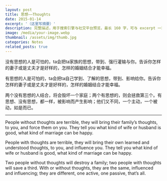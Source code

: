 ```yaml
---
layout: post
title: 思想——Thoughts
date: 2015-01-14
excerpt: '（这里写摘要）'
description: 完整描述，用于搜索引擎与社交平台预览，最长 160 字，可与 excerpt 一致
image: /media/your-image.webp
thumbnail: /assets/img/thumb.jpg
categories: Notes
related_posts: true
---
```


没有思想的人是可怕的，ta会把ta家族的思想，带到、强行灌输与你。告诉你怎样的妻子或是丈夫才是好样的，怎样的婚姻结合才能幸福。

有思想的人是可怕的，ta会把ta自己学到、了解的思想，带到、影响给你。告诉你怎样的妻子或是丈夫才是好样的，怎样的婚姻结合才能幸福。

两个没有思想的人结合，将会毁坏一个家庭；两个有思想的，则会拯救第三个。有思想、没有思想，都一样，被影响而产生影响；他们又不同，一个主动，一个被动，如是而已。

---

People without thoughts are terrible, they will bring their family’s thoughts, to you, and force them on you. They tell you what kind of wife or husband is good, what kind of marriage can be happy.

People with thoughts are terrible, they will bring their own learned and understood thoughts, to you, and influence you. They tell you what kind of wife or husband is good, what kind of marriage can be happy.

Two people without thoughts will destroy a family; two people with thoughts will save a third. With or without thoughts, they are the same, influenced and influencing; they are different, one active, one passive, that’s all.